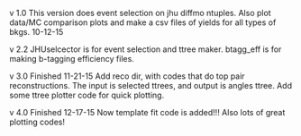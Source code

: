 v 1.0
This version does event selection on jhu diffmo ntuples.
Also plot data/MC comparison plots and make a csv files of yields for all types of bkgs.
10-12-15

v 2.2
JHUselcector is for event selection and ttree maker. 
btagg_eff is for making b-tagging  efficiency files. 

v 3.0
Finished 11-21-15
Add reco dir, with codes that do top pair reconstructions. The input is selected ttrees, and output is angles ttree.
Add some ttree plotter code for quick plotting.

v 4.0
Finished 12-17-15
Now template fit code is added!!! Also lots of great plotting codes!

